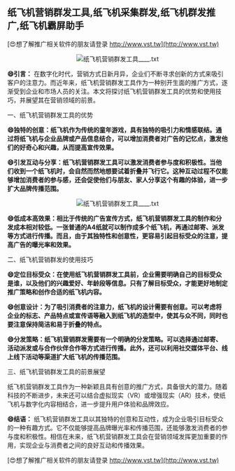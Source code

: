 ## **纸飞机营销群发工具,纸飞机采集群发,纸飞机群发推广,纸飞机霸屏助手**

[😍想了解推广相关软件的朋友请登录 http://www.vst.tw](http://www.vst.tw)

 <center><img src="https://vst.tw/MP4/tuiguang/png/5.png" alt="纸飞机营销群发工具____.txt"></center>

**😄引言：**
在数字化时代，营销方式日新月异，企业们不断寻求创新的方式来吸引客户的注意力。而近年来，纸飞机营销群发工具作为一种别开生面的推广方式，逐渐受到企业和市场人员的关注。本文将探讨纸飞机营销群发工具的优势和使用技巧，并展望其在营销领域的前景。

一、纸飞机营销群发工具的优势

**😄独特的创意：纸飞机作为传统的童年游戏，具有独特的吸引力和情感联结。通过将纸飞机与企业品牌或产品信息结合，可以增加消费者对广告的记忆点，激发他们的好奇心和兴趣，从而提高宣传效果。**

**😄引发互动与分享：纸飞机营销群发工具可以激发消费者参与度和积极性。当他们收到一个纸飞机时，会自然而然地想要试着折叠并飞行它。这种互动过程不仅能够增加消费者的参与感，还会促使他们与朋友、家人分享这个有趣的体验，进一步扩大品牌传播范围。**

 <center><img src="https://vst.tw/MP4/tuiguang/png/4.png" alt="纸飞机营销群发工具____.txt"></center>

**😄低成本高效果：相比于传统的广告宣传方式，纸飞机营销群发工具的制作和分发成本相对较低。一张普通的A4纸就可以制作成多个纸飞机，再通过邮寄、派发等方式进行传播。而且，由于其独特性和创意性，更容易引起目标受众的注意，提高广告的曝光率和效果。**

二、纸飞机营销群发的使用技巧

**😄定位目标受众：在使用纸飞机营销群发工具前，企业需要明确自己的目标受众是谁，以及他们的兴趣爱好、年龄段等信息。只有了解目标受众，才能更好地制定推广策略和创作合适的纸飞机内容。**

**😄创意设计：为了吸引消费者的注意力，纸飞机的设计需要有创意。可以考虑将企业的标志、产品特点或宣传语等融入到纸飞机的造型中，使其与众不同，同时也要注意保持简洁和易于折叠的特点。**

**😄分发策略：纸飞机营销群发需要有一个明确的分发策略。可以选择通过邮寄、活动派发或与合作伙伴合作等方式进行传播。此外，还可以利用社交媒体平台、线上线下活动等渠道扩大纸飞机的传播范围。**

三、纸飞机营销群发工具的前景展望

纸飞机营销群发工具作为一种新颖且具有创意的推广方式，具备很大的潜力。随着科技的不断进步，未来还可以结合虚拟现实（VR）或增强现实（AR）技术，使纸飞机与数字化内容相结合，进一步提升用户体验和品牌效应。

**😄结语：**
纸飞机营销群发工具以其独特的创意和互动性，成为企业吸引目标受众的一种有趣方式。它不仅能够提高品牌曝光率和传播范围，还能够激发消费者的参与度和积极性。相信在未来，纸飞机营销群发工具会在营销领域发挥更加重要的作用，实现企业与消费者之间的良好互动和传播效果。

[😍想了解推广相关软件的朋友请登录 http://www.vst.tw](http://www.vst.tw)




